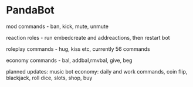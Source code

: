 # PandaBot

mod commands - ban, kick, mute, unmute

reaction roles - run embedcreate and addreactions, then restart bot

roleplay commands - hug, kiss etc, currently 56 commands

economy commands - bal, addbal,rmvbal, give, beg

planned updates:
music bot
economy: daily and work commands, coin flip, blackjack, roll dice, slots, shop, buy
